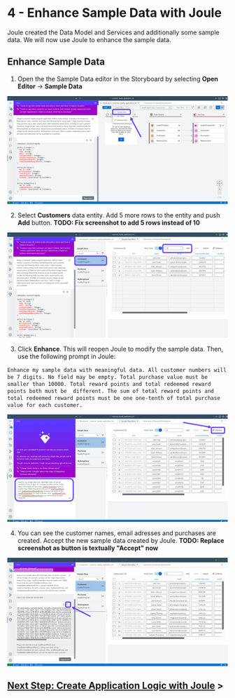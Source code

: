 # 4 - Enhance Sample Data with Joule  

Joule created the Data Model and Services and additionally some sample data.
We will now use Joule to enhance the sample data.

## Enhance Sample Data

1. Open the the Sample Data editor in the Storyboard by selecting **Open Editor** -> **Sample Data**

![](./Images/4_Screenshot_1.png)


2. Select **Customers** data entity. Add 5 more rows to the entity and push **Add** button. **TODO: Fix screenshot to add 5 rows instead of 10**

![](./Images/4_Screenshot_2.png)


3. Click **Enhance**. This will reopen Joule to modify the sample data. Then, use the following prompt in Joule:

```code
Enhance my sample data with meaningful data. All customer numbers will be 7 digits. No field may be empty. Total purchase value must be smaller than 10000. Total reward points and total redeemed reward points both must be  different. The sum of total reward points and total redeemed reward points must be one one-tenth of total purchase value for each customer.
```

![](./Images/4_Screenshot_3.png)
 
4. You can see the customer names, email adresses and purchases are created. Accept the new sample data created by Joule. **TODO: Replace screenshot as button is textually "Accept" now**

![](./Images/4_Screenshot_4.png)


## [Next Step: Create Application Logic with Joule](./5_Create_Application_Logic_with_Joule.md) >
